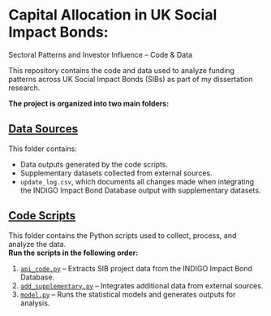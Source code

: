 # Capital Allocation in UK Social Impact Bonds:
Sectoral Patterns and Investor Influence – Code & Data

This repository contains the code and data used to analyze funding patterns across UK Social Impact Bonds (SIBs) as part of my dissertation research.

**The project is organized into two main folders:**

## **[Data Sources](./Data%20Sources)**
This folder contains:
- Data outputs generated by the code scripts.
- Supplementary datasets collected from external sources.
- `update_log.csv`, which documents all changes made when integrating the INDIGO Impact Bond Database output with supplementary datasets.

## **[Code Scripts](./Code%20Scripts)**
This folder contains the Python scripts used to collect, process, and analyze the data.  
**Run the scripts in the following order:**
1. [`api_code.py`](./Code%20Scripts/api_code.py) – Extracts SIB project data from the INDIGO Impact Bond Database.
2. [`add_supplementary.py`](./Code%20Scripts/add_supplementary.py) – Integrates additional data from external sources.
3. [`model.py`](./Code%20Scripts/model.py) – Runs the statistical models and generates outputs for analysis.
